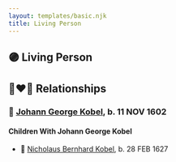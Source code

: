 ```yaml
---
layout: templates/basic.njk
title: Living Person
---
```

## 🟣 Living Person

## 👩‍❤️‍👨 Relationships

### 🔵 [Johann George Kobel](/people/1/13002801), b. 11 NOV 1602

#### Children With Johann George Kobel
* 🔵 [Nicholaus Bernhard Kobel](/people/5/51558544), b. 28 FEB 1627